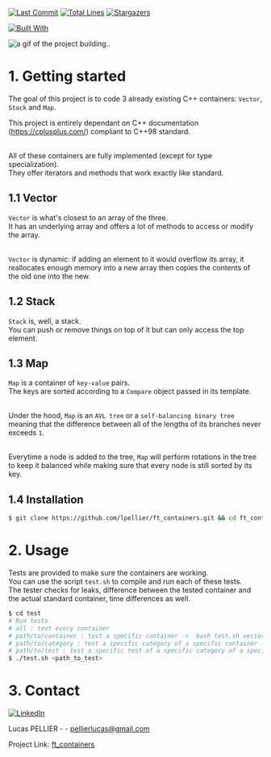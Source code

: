 [![Last Commit][last-commit]][project-url]
[![Total Lines][total-lines]][project-url]
[![Stargazers][stars-shield]][stars-url]

[![Built With][built-with-C++]][project-url]
 
<img class="banner-image" src="https://lpellier.frimages/ft_containers.gif" alt="a gif of the project building.."/>

# 1. Getting started 
The goal of this project is to code 3 already existing C++ containers: `Vector`, `Stack` and `Map`.<br/>

This project is entirely dependant on C++ documentation (https://cplusplus.com/) compliant to C++98 standard.<br/><br/>

All of these containers are fully implemented (except for type specialization). <br/>
They offer iterators and methods that work exactly like standard.

## 1.1 Vector
`Vector` is what's closest to an array of the three. <br/>
It has an underlying array and offers a lot of methods to access or modify the array.<br/><br/>

`Vector` is dynamic: if adding an element to it would overflow its array, it reallocates enough memory into a new array then copies the contents of the old one into the new.

## 1.2 Stack
`Stack` is, well, a stack.<br/>
You can push or remove things on top of it but can only access the top element.

## 1.3 Map
`Map` is a container of `key-value` pairs.<br/>
The keys are sorted according to a `Compare` object passed in its template.<br/><br/>

Under the hood, `Map` is an `AVL tree` or a `self-balancing binary tree` meaning that the difference between all of the lengths of its branches never exceeds `1`.<br/><br/>

Everytime a node is added to the tree, `Map` will perform rotations in the tree to keep it balanced while making sure that every node is still sorted by its key.

## 1.4 Installation 
```bash
$ git clone https://github.com/lpellier/ft_containers.git && cd ft_containers
```

# 2. Usage
Tests are provided to make sure the containers are working.<br/>
You can use the script `test.sh` to compile and run each of these tests.<br/>
The tester checks for leaks, difference between the tested container and the actual standard container, time differences as well.

```bash
$ cd test
# Run tests
# all : test every container
# path/to/container : test a specific container ->  bash test.sh vector
# path/to/category : test a specific category of a specific container ->  bash test vector/constructor
# path/to/test : test a specific test of a specific category of a specific container ->  bash test vector/modifiers/insert
$ ./test.sh <path_to_test>
```

# 3. Contact
[![LinkedIn][linkedin-shield]][linkedin-url]

Lucas PELLIER - - pellierlucas@gmail.com

Project Link: [ft_containers](https://github.com/lpellier/ft_containers)

[built-with-C++]: https://img.shields.io/badge/built%20with-C++-green

[project-url]: https://github.com/lpellier/ft_containers

[total-lines]: https://img.shields.io/tokei/lines/github/lpellier/ft_containers
[last-commit]: https://img.shields.io/github/last-commit/lpellier/ft_containers?style=flat

[stars-shield]: https://img.shields.io/github/stars/lpellier/ft_containers.svg?style=flat
[stars-url]: https://github.com/lpellier/ft_containers/stargazers
[linkedin-shield]: https://img.shields.io/badge/-LinkedIn-black.svg?flat&logo=linkedin&colorB=555
[linkedin-url]: https://linkedin.com/in/linkedin_username
[product-screenshot]: images/screenshot.png
[React.js]: https://img.shields.io/badge/React-20232A?style=for-the-badge&logo=react&logoColor=61DAFB
[React-url]: https://reactjs.org/ 